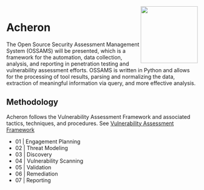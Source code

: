 
<img align="right" src="https://github.com/Acheron-VAF/Acheron/blob/master/gui/public/img/logo.png" height="150px" width="150px">

# Acheron

The Open Source Security Assessment Management System (OSSAMS) will be presented, which is a framework for the automation, data collection, analysis, and reporting in penetration testing and vulnerability assessment efforts. OSSAMS is written in Python and allows for the processing of tool results, parsing and normalizing the data, extraction of meaningful information via query, and more effective analysis.

## Methodology
Acheron follows the Vulnerability Assessment Framework and associated tactics, techniques, and procedures. See [Vulnerability Assessment Framework](https://github.com/Acheron-VAF/Vulnerability-Assessment-Framework)

* 01 | Engagement Planning
* 02 | Threat Modeling
* 03 | Discovery
* 04 | Vulnerability Scanning
* 05 | Validation
* 06 | Remediation
* 07 | Reporting
